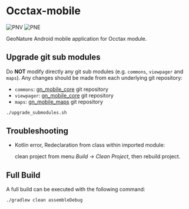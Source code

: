 # Occtax-mobile

![PNV](https://raw.githubusercontent.com/PnX-SI/gn_mobile_occtax/develop/occtax/src/pnv/res/mipmap-xxxhdpi/ic_launcher.png)
![PNE](https://raw.githubusercontent.com/PnX-SI/gn_mobile_occtax/develop/occtax/src/pne/res/mipmap-xxxhdpi/ic_launcher.png)

GeoNature Android mobile application for Occtax module.

## Upgrade git sub modules

Do **NOT** modify directly any git sub modules (e.g. `commons`, `viewpager` and `maps`).
Any changes should be made from each underlying git repository:

* `commons`: [gn_mobile_core](https://github.com/PnX-SI/gn_mobile_core) git repository
* `viewpager`: [gn_mobile_core](https://github.com/PnX-SI/gn_mobile_core) git repository
* `maps`: [gn_mobile_maps](https://github.com/PnX-SI/gn_mobile_maps) git repository

```bash
./upgrade_submodules.sh
```

## Troubleshooting

* Kotlin error, Redeclaration from class within imported module:

  clean project from menu *Build -> Clean Project*, then rebuild project.

## Full Build

A full build can be executed with the following command:

```
./gradlew clean assembleDebug
```
